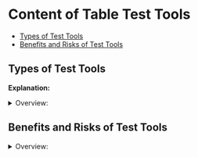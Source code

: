 <!-- markdownlint-disable MD033 -->
# Content of Table Test Tools

- [Types of Test Tools](#types-of-test-tools)
- [Benefits and Risks of Test Tools](#benefits-and-risks-of-test-tools)

## Types of Test Tools

**Explanation:**

<details>
    <summary>Overview:</summary>

- **Management Tools:**
  - **Explanation:** Management tools increase the efficiency of the test process by facilitating the management of SDLC requirements, tests, defects, and configuration.
  - **Examples:** JIRA, TestRail

- **Static Testing Tools:**
  - **Explanation:** Static testing tools support testers in performing reviews and static analysis without executing the code.
  - **Examples:** SonarQube, ESLint, pylint

- **Test Design and Implementation Tools:**
  - **Explanation:** These tools assist in the design and implementation of test cases and environments, facilitating the generation of test cases, test data, and test procedures.
  - **Examples:** TestRail, Zephyr

- **Test Execution and Coverage Tools:**
  - **Explanation:** Test execution and coverage tools facilitate automated test executions and the measurement of coverage, such as code coverage and statement coverage.
  - **Examples:** Selenium, Playwright, JUnit, Jest, pytest

- **Non-Functional Testing Tools:**
  - **Explanation:** Non-functional testing tools are specialized tools designed for non-functional testing levels such as performance, security, usability, interoperability, and portability.
  - **Examples:** K6, OWASP ZAP

- **DevOps Tools:**
  - **Explanation:** DevOps tools support the DevOps delivery pipeline, workflow tracking, and automated build processes of CI/CD.
  - **Examples:** Jenkins, GitLab CI, CircleCI, GitHub Actions

- **Collaboration Tools:**
  - **Explanation:** Collaboration tools facilitate communication within the testing team, including instant messaging, emails, and other communication platforms.
  - **Examples:** Slack, Microsoft Teams, Confluence

- **Scalability and Deployment Tools:**
  - **Explanation:** Scalability and deployment tools support standardizations, virtual machines, containerization, and cloud hosting.
  - **Examples:** Docker, Kubernetes, AWS, Azure

- **Other Tools:**
  - **Explanation:** Other tools that assist in various aspects of testing but do not fall under the specific categories.
  - **Examples:** Microsoft Excel, Google Sheets, Postman, DevTools

</details>

## Benefits and Risks of Test Tools

<details>
    <summary>Overview:</summary>

- **Benefits of Test Tools:**
  - **Time Savings:** Test tools can significantly reduce repetitive manual work.
  - **Prevention of Human Errors:** Tools provide greater consistency and repeatability, reducing human errors.
  - **Objective Assessment and Measurement:** Tools can perform complex assessments and measurements that are difficult for humans to do manually.
  - **Easier Access to Information:** Test management tools provide easy access to information about testing activities.
  - **Reduced Test Execution Time:** Automation testing tools can execute tests faster than manual testing.
  - **More Time for Testers:** By automating repetitive tasks, test tools free up time for testers to design new test cases.

- **Risks of Test Tools:**
  - **Unrealistic Expectations:** Expecting immediate success from a tool can lead to disappointment.
  - **Inaccurate Estimations:** Misestimating the time, cost, and effort required to introduce, maintain, and change existing manual test processes.
  - **Inappropriate Tool Usage:** Using a test tool when manual testing is more appropriate.
  - **Over-Reliance on Tools:** Relying too much on tools can be problematic.
  - **Dependency on Tool Vendors:** Relying on a tool vendor that may go out of business, retire the tool, or provide poor support.
  - **Open Source Tool Risks:** Open source tools may be abandoned or require frequent updates.
  - **Compatibility Issues:** Ensuring that the test tool is compatible with the development platforms, technologies, and operating systems used in your organization.
  - **Regulatory and Compliance Issues:** Choosing a tool that does not comply with regulatory requirements or safety standards.

</details>
